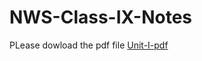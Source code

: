# NWS-Class-IX-Notes

PLease dowload the pdf file [Unit-I-pdf](https://github.com/allensphilip/NWS-Class-IX-Notes/blob/main/IX-UNIT-1.pdf)
